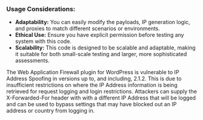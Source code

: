 ### **Usage Considerations:**

- **Adaptability:** You can easily modify the payloads, IP generation logic, and proxies to match different scenarios or environments.
- **Ethical Use:** Ensure you have explicit permission before testing any system with this code.
- **Scalability:** This code is designed to be scalable and adaptable, making it suitable for both small-scale testing and larger, more sophisticated assessments.

The Web Application Firewall plugin for WordPress is vulnerable to IP Address Spoofing in versions up to, and including, 2.1.2. This is due to insufficient restrictions on where the IP Address information is being retrieved for request logging and login restrictions. Attackers can supply the X-Forwarded-For header with with a different IP Address that will be logged and can be used to bypass settings that may have blocked out an IP address or country from logging in.

